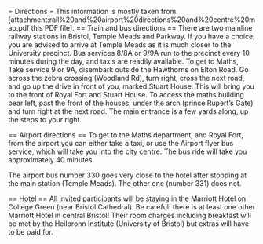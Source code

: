 = Directions =
This information is mostly taken from [attachment:rail%20and%20airport%20directions%20and%20centre%20map.pdf this PDF file].
== Train and bus directions ==
There are two mainline railway stations in Bristol, Temple Meads and
Parkway. If you have a choice, you are advised to arrive at Temple
Meads as it is much closer to the University precinct. Bus services
8/8A or 9/9A run to the precinct every 10 minutes during the day, and
taxis are readily available.
To get to Maths, Take service 9 or 9A, disembark outside the
Hawthorns on Elton Road. Go across the zebra crossing (Woodland
Rd), turn right, cross the next road, and go up the drive in front of
you, marked Stuart House. This will bring you to the front of Royal
Fort and Stuart House. To access the maths building bear left, past
the front of the houses, under the arch (prince Rupert’s Gate) and
turn right at the next road. The main entrance is a few yards along, up
the steps to your right.

== Airport directions ==
To get to the Maths department, and Royal Fort, from the airport you
can either take a taxi, or use the Airport flyer bus service, which will
take you into the city centre. The bus ride will take you approximately 40 minutes. 

The airport bus number 330  goes very close to the hotel after
stopping at the main station (Temple Meads).  The other one (number
331) does not.

== Hotel ==
All invited participants will be staying in the Marriott Hotel on
College Green (near Bristol Cathedral).  Be careful:  there is at
least one other Marriott Hotel in central Bristol!  Their room charges
including breakfast will be met by the Heilbronn Institute (University
of Bristol) but extras will have to be paid for.
